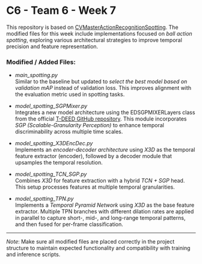 # C6 - Team 6 - Week 7

This repository is based on [CVMasterActionRecognitionSpotting](https://github.com/arturxe2/CVMasterActionRecognitionSpotting). The modified files for this week include implementations focused on *ball action spotting*, exploring various architectural strategies to improve temporal precision and feature representation.

### Modified / Added Files:

- *main_spotting.py*  
  Similar to the baseline but updated to *select the best model based on validation mAP* instead of validation loss. This improves alignment with the evaluation metric used in spotting tasks.

- *model_spotting_SGPMixer.py*  
  Integrates a new model architecture using the EDSGPMIXERLayers class from the official [T-DEED GitHub repository](https://github.com/arturxe2/T-DEED/blob/main/model/modules.py). This module incorporates *SGP (Scalable-Granularity Perception)* to enhance temporal discriminability across multiple time scales.

- *model_spotting_X3DEncDec.py*  
  Implements an *encoder-decoder architecture* using *X3D* as the temporal feature extractor (encoder), followed by a decoder module that upsamples the temporal resolution.

- *model_spotting_TCN_SGP.py*  
  Combines *X3D* for feature extraction with a hybrid *TCN + SGP* head. This setup processes features at multiple temporal granularities.
- *model_spotting_TPN.py*  
  Implements a *Temporal Pyramid Network* using *X3D* as the base feature extractor. Multiple TPN branches with different dilation rates are applied in parallel to capture short-, mid-, and long-range temporal patterns, and then fused for per-frame classification.

---

*Note*: Make sure all modified files are placed correctly in the project structure to maintain expected functionality and compatibility with training and inference scripts.
